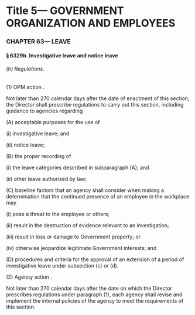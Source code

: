 
# Title 5— GOVERNMENT ORGANIZATION AND EMPLOYEES
### CHAPTER 63— LEAVE
#### § 6329b. Investigative leave and notice leave
###### (h) Regulations.

(1) OPM action .

Not later than 270 calendar days after the date of enactment of this section, the Director shall prescribe regulations to carry out this section, including guidance to agencies regarding

(A) acceptable purposes for the use of

(i) investigative leave; and

(ii) notice leave;

(B) the proper recording of

(i) the leave categories described in subparagraph (A); and

(ii) other leave authorized by law;

(C) baseline factors that an agency shall consider when making a determination that the continued presence of an employee in the workplace may

(i) pose a threat to the employee or others;

(ii) result in the destruction of evidence relevant to an investigation;

(iii) result in loss or damage to Government property; or

(iv) otherwise jeopardize legitimate Government interests; and

(D) procedures and criteria for the approval of an extension of a period of investigative leave under subsection (c) or (d).

(2) Agency action .

Not later than 270 calendar days after the date on which the Director prescribes regulations under paragraph (1), each agency shall revise and implement the internal policies of the agency to meet the requirements of this section.
